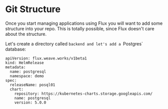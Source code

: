 # Git Structure

Once you start managing applications using Flux you will want to add some structure into your repo. This is totally possible, since Flux doesn't care about the structure.

Let's create a directory called `backend and let's add a `Postgres` database:

```
apiVersion: flux.weave.works/v1beta1
kind: HelmRelease
metadata:
  name: postgresql
  namespace: demo
spec:
  releaseName: posql01
  chart:
    repository: https://kubernetes-charts.storage.googleapis.com/
    name: postgresql
    version: 5.0.0
```